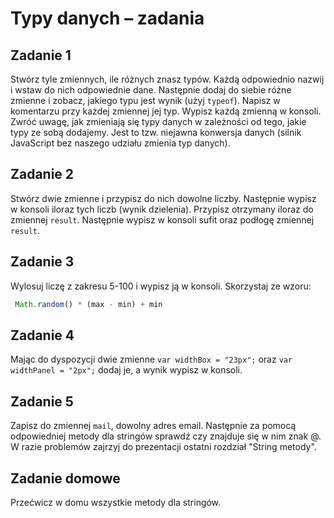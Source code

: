 #  Typy danych &ndash; zadania

## Zadanie 1
Stwórz tyle zmiennych, ile różnych znasz typów. Każdą odpowiednio nazwij i wstaw do nich odpowiednie dane. Następnie dodaj do siebie różne zmienne i zobacz, jakiego typu jest wynik (użyj ```typeof```).
Napisz w komentarzu przy każdej zmiennej jej typ.
Wypisz każdą zmienną w konsoli.
Zwróć uwagę, jak zmieniają się typy danych w zależności od tego, jakie typy ze sobą dodajemy. Jest to tzw. niejawna konwersja danych (silnik JavaScript bez naszego udziału zmienia typ danych).

## Zadanie 2

Stwórz dwie zmienne i przypisz do nich dowolne liczby. Następnie wypisz w konsoli iloraz tych liczb (wynik dzielenia). Przypisz otrzymany iloraz do zmiennej ```result```.
Następnie wypisz w konsoli sufit oraz podłogę zmiennej ```result```.

## Zadanie 3

Wylosuj liczę z zakresu 5-100 i wypisz ją w konsoli.
Skorzystaj ze wzoru:

```JavaScript
 Math.random() * (max - min) + min
 ```

## Zadanie 4
Mając do dyspozycji dwie zmienne ```var widthBox = "23px";``` oraz  ```var widthPanel = "2px";``` dodaj je, a wynik wypisz w konsoli.

## Zadanie 5  
Zapisz do zmiennej ```mail```, dowolny adres email. Następnie za pomocą odpowiedniej metody dla stringów sprawdź czy znajduje się w nim znak @.
W razie problemów zajrzyj do prezentacji ostatni rozdział "String metody".

## Zadanie domowe
Przećwicz w domu wszystkie metody dla stringów.
